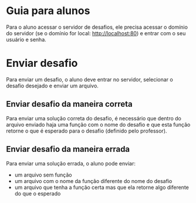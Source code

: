 # Guia para alunos
  
  Para o aluno acessar o servidor de desafios, ele precisa acessar o domínio do servidor (se o domínio for local: [http://localhost:80](http://localhost:80)) e entrar com o seu usuário e senha.
  
  # Enviar desafio 
  Para enviar um desafio, o aluno deve entrar no servidor, selecionar o desafio desejado e enviar um arquivo.
  
  
  ## Enviar desafio da maneira correta
  Para enviar uma solução correta do desafio, é necessário que dentro do arquivo enviado haja uma função com o nome do desafio e que esta função retorne o que é esperado para o desafio (definido pelo professor).
  
  
  ## Enviar desafio da maneira errada
  Para enviar uma solução errada, o aluno pode enviar:
  - um arquivo sem função
  - um arquivo com o nome da função diferente do nome do desafio
  - um arquivo que tenha a função certa mas que ela retorne algo diferente do que o esperado
